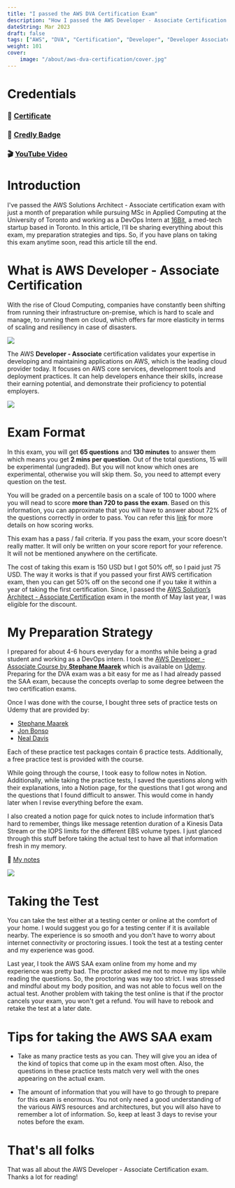 ```yaml
---
title: "I passed the AWS DVA Certification Exam"
description: "How I passed the AWS Developer - Associate Certification Exam (DVA-C02)"
dateString: Mar 2023
draft: false
tags: ["AWS", "DVA", "Certification", "Developer", "Developer Associate"]
weight: 101
cover:
    image: "/about/aws-dva-certification/cover.jpg"
---
```


# Credentials
### 🔗 [Certificate](https://drive.google.com/file/d/1VhFPfb1cc7ORFVqFetCvpiGLPE96ofg4/view?usp=sharing)

### 🔗 [Credly Badge](https://www.credly.com/badges/b08022fe-627a-4b78-8647-b42955f50767/public_url)

### 🎬 [YouTube Video](https://youtu.be/x88k9fuEDuE)

# Introduction
I've passed the AWS Solutions Architect - Associate certification exam with just a month of preparation while pursuing MSc in Applied Computing at the University of Toronto and working as a DevOps Intern at [16Bit](https://16bit.ai), a med-tech startup based in Toronto. In this article, I’ll be sharing everything about this exam, my preparation strategies and tips. So, if you have plans on taking this exam anytime soon, read this article till the end. 

# What is AWS Developer - Associate Certification
With the rise of Cloud Computing, companies have constantly been shifting from running their infrastructure on-premise, which is hard to scale and manage, to running them on cloud, which offers far more elasticity in terms of scaling and resiliency in case of disasters.

![](/about/aws-dva-certification/img1.jpg)

The AWS **Developer - Associate** certification validates your expertise in developing and maintaining applications on AWS, which is the leading cloud provider today. It focuses on AWS core services, development tools and deployment practices. It can help developers enhance their skills, increase their earning potential, and demonstrate their proficiency to potential employers.

![](/about/aws-dva-certification/img2.png)

# Exam Format
In this exam, you will get **65 questions** and **130 minutes** to answer them which means you get **2 mins per question**. Out of the total questions, 15 will be experimental (ungraded). But you will not know which ones are experimental, otherwise you will skip them. So, you need to attempt every question on the test.

You will be graded on a percentile basis on a scale of 100 to 1000 where you will nead to score **more than 720 to pass the exam**. Based on this information, you can approximate that you will have to answer about 72% of the questions correctly in order to pass. You can refer this [link](https://aws.amazon.com/abouts/training-and-certification/demystifying-your-aws-certification-exam-score/) for more details on how scoring works.

This exam has a pass / fail criteria. If you pass the exam, your score doesn't really matter. It will only be written on your score report for your reference. It will not be mentioned anywhere on the certificate. 

The cost of taking this exam is 150 USD but I got 50% off, so I paid just 75 USD. The way it works is that if you passed your first AWS certification exam, then you can get 50% off on the second one if you take it within a year of taking the first certification. Since, I passed the [AWS Solution’s Architect - Associate Certification](https://arkalim.org/about/aws-saa-certification) exam in the month of May last year, I was eligible for the discount.

# My Preparation Strategy
I prepared for about 4-6 hours everyday for a months while being a grad student and working as a DevOps intern. I took the [AWS Developer - Associate Course by **Stephane Maarek**](https://www.udemy.com/course/aws-certified-developer-associate-dva-c01) which is available on [Udemy](https://www.udemy.com/). Preparing for the DVA exam was a bit easy for me as I had already passed the SAA exam, because the concepts overlap to some degree between the two certification exams.

Once I was done with the course, I bought three sets of practice tests on Udemy that are provided by:
- [Stephane Maarek](https://www.udemy.com/course/aws-certified-developer-associate-practice-tests-dva-c01/)
- [Jon Bonso](https://www.udemy.com/course/aws-certified-developer-associate-practice-exams-amazon-dva-c01/)
- [Neal Davis](https://www.udemy.com/course/aws-developer-associate-practice-exams/)

Each of these practice test packages contain 6 practice tests. Additionally, a free practice test is provided with the course.

While going through the course, I took easy to follow notes in Notion. Additionally, while taking the practice tests, I saved the questions along with their explanations, into a Notion page, for the questions that I got wrong and the questions that I found difficult to answer. This would come in handy later when I revise everything before the exam. 

I also created a notion page for quick notes to include information that’s hard to remember, things like message retention duration of a Kinesis Data Stream or the IOPS limits for the different EBS volume types. I just glanced through this stuff before taking the actual test to have all that information fresh in my memory.

🔗 [My notes](https://drive.google.com/file/d/1VhFPfb1cc7ORFVqFetCvpiGLPE96ofg4/view?usp=sharing)

![](/about/aws-dva-certification/img3.png)

# Taking the Test
You can take the test either at a testing center or online at the comfort of your home. I would suggest you go for a testing center if it is available nearby. The experience is so smooth and you don't have to worry about internet connectivity or proctoring issues. I took the test at a testing center and my experience was good. 

Last year, I took the AWS SAA exam online from my home and my experience was pretty bad. The proctor asked me not to move my lips while reading the questions. So, the proctoring was way too strict. I was stressed and mindful about my body position, and was not able to focus well on the actual test. Another problem with taking the test online is that if the proctor cancels your exam, you won't get a refund. You will have to rebook and retake the test at a later date.

# Tips for taking the AWS SAA exam
- Take as many practice tests as you can. They will give you an idea of the kind of topics that come up in the exam most often. Also, the questions in these practice tests match very well with the ones appearing on the actual exam.

- The amount of information that you will have to go through to prepare for this exam is enormous. You not only need a good understanding of the various AWS resources and architectures, but you will also have to remember a lot of information. So, keep at least 3 days to revise your notes before the exam.

# That's all folks
That was all about the AWS Developer - Associate Certification exam. Thanks a lot for reading!